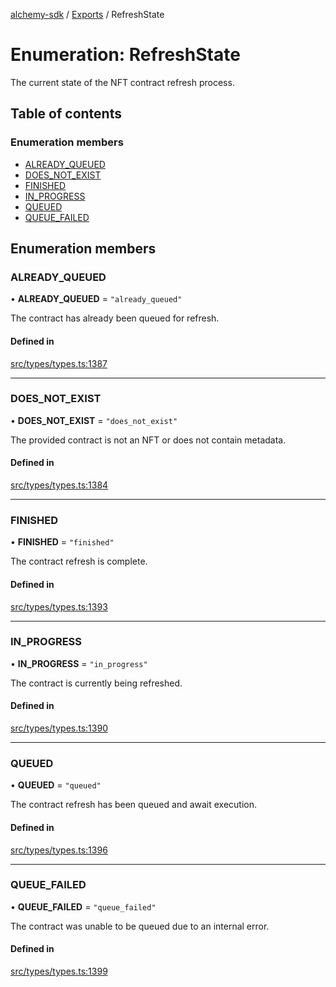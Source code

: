 [alchemy-sdk](../README.md) / [Exports](../modules.md) / RefreshState

# Enumeration: RefreshState

The current state of the NFT contract refresh process.

## Table of contents

### Enumeration members

- [ALREADY\_QUEUED](RefreshState.md#already_queued)
- [DOES\_NOT\_EXIST](RefreshState.md#does_not_exist)
- [FINISHED](RefreshState.md#finished)
- [IN\_PROGRESS](RefreshState.md#in_progress)
- [QUEUED](RefreshState.md#queued)
- [QUEUE\_FAILED](RefreshState.md#queue_failed)

## Enumeration members

### ALREADY\_QUEUED

• **ALREADY\_QUEUED** = `"already_queued"`

The contract has already been queued for refresh.

#### Defined in

[src/types/types.ts:1387](https://github.com/alchemyplatform/alchemy-sdk-js/blob/a8bc079/src/types/types.ts#L1387)

___

### DOES\_NOT\_EXIST

• **DOES\_NOT\_EXIST** = `"does_not_exist"`

The provided contract is not an NFT or does not contain metadata.

#### Defined in

[src/types/types.ts:1384](https://github.com/alchemyplatform/alchemy-sdk-js/blob/a8bc079/src/types/types.ts#L1384)

___

### FINISHED

• **FINISHED** = `"finished"`

The contract refresh is complete.

#### Defined in

[src/types/types.ts:1393](https://github.com/alchemyplatform/alchemy-sdk-js/blob/a8bc079/src/types/types.ts#L1393)

___

### IN\_PROGRESS

• **IN\_PROGRESS** = `"in_progress"`

The contract is currently being refreshed.

#### Defined in

[src/types/types.ts:1390](https://github.com/alchemyplatform/alchemy-sdk-js/blob/a8bc079/src/types/types.ts#L1390)

___

### QUEUED

• **QUEUED** = `"queued"`

The contract refresh has been queued and await execution.

#### Defined in

[src/types/types.ts:1396](https://github.com/alchemyplatform/alchemy-sdk-js/blob/a8bc079/src/types/types.ts#L1396)

___

### QUEUE\_FAILED

• **QUEUE\_FAILED** = `"queue_failed"`

The contract was unable to be queued due to an internal error.

#### Defined in

[src/types/types.ts:1399](https://github.com/alchemyplatform/alchemy-sdk-js/blob/a8bc079/src/types/types.ts#L1399)
